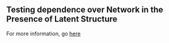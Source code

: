 ## Testing dependence over Network in the Presence of Latent Structure

For more information, go [here](https://github.com/neurodata/youjin)
